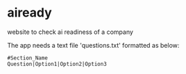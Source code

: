 # aiready
website to check ai readiness of a company

The app needs a text file 'questions.txt' formatted as below:
```
#Section_Name
Question|Option1|Option2|Option3
```

